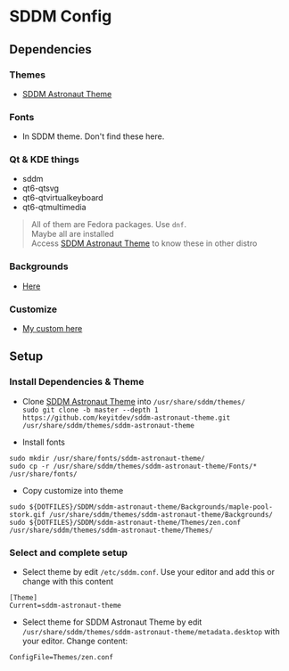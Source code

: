 # SDDM Config

## Dependencies

### Themes
- [SDDM Astronaut Theme](https://github.com/Keyitdev/sddm-astronaut-theme)

### Fonts
- In SDDM theme. Don't find these here.

### Qt & KDE things

- sddm  
- qt6-qtsvg  
- qt6-qtvirtualkeyboard  
- qt6-qtmultimedia  

> All of them are Fedora packages. Use `dnf`.  
> Maybe all are installed  
> Access [SDDM Astronaut Theme](https://github.com/Keyitdev/sddm-astronaut-theme) to know these in other distro

### Backgrounds
- [Here](../SDDM/sddm-astronaut-theme/Backgrounds/maple-pool-stork.gif)

### Customize
- [My custom here](../SDDM/sddm-astronaut-theme/Themes/zen.conf)

## Setup

### Install Dependencies & Theme

- Clone [SDDM Astronaut Theme](https://github.com/Keyitdev/sddm-astronaut-theme) into `/usr/share/sddm/themes/`  
`sudo git clone -b master --depth 1 https://github.com/keyitdev/sddm-astronaut-theme.git /usr/share/sddm/themes/sddm-astronaut-theme`  

- Install fonts  
```
sudo mkdir /usr/share/fonts/sddm-astronaut-theme/
sudo cp -r /usr/share/sddm/themes/sddm-astronaut-theme/Fonts/* /usr/share/fonts/
```

- Copy customize into theme  
```
sudo ${DOTFILES}/SDDM/sddm-astronaut-theme/Backgrounds/maple-pool-stork.gif /usr/share/sddm/themes/sddm-astronaut-theme/Backgrounds/
sudo ${DOTFILES}/SDDM/sddm-astronaut-theme/Themes/zen.conf /usr/share/sddm/themes/sddm-astronaut-theme/Themes/
```

### Select and complete setup

- Select theme by edit `/etc/sddm.conf`. Use your editor and add this or change with this content  
```
[Theme]
Current=sddm-astronaut-theme
```
- Select theme for SDDM Astronaut Theme by edit `/usr/share/sddm/themes/sddm-astronaut-theme/metadata.desktop` with your editor. Change content:
```
ConfigFile=Themes/zen.conf
```
